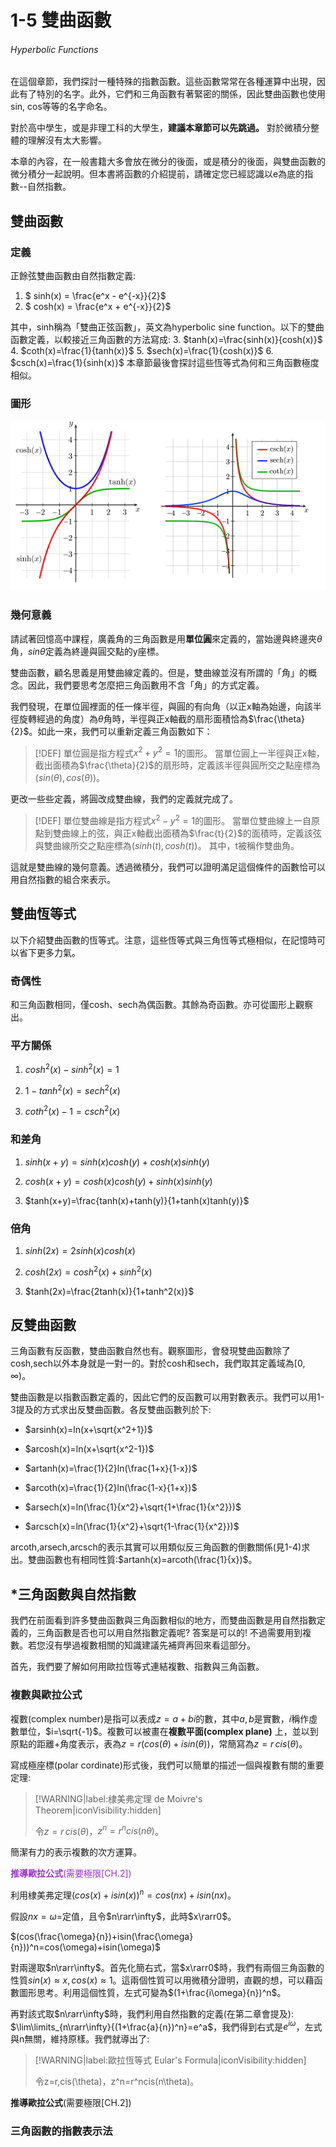 # 1-5 雙曲函數

###### Hyperbolic Functions

在這個章節，我們探討一種特殊的指數函數。這些函數常常在各種運算中出現，因此有了特別的名字。此外，它們和三角函數有著緊密的關係，因此雙曲函數也使用sin, cos等等的名字命名。

對於高中學生，或是非理工科的大學生，**建議本章節可以先跳過。** 對於微積分整體的理解沒有太大影響。

本章的內容，在一般書籍大多會放在微分的後面，或是積分的後面，與雙曲函數的微分積分一起說明。但本書將函數的介紹提前，請確定您已經認識以e為底的指數--自然指數。

## 雙曲函數

### 定義

正餘弦雙曲函數由自然指數定義:

1. $ sinh(x) = \frac{e^x - e^{-x}}{2}$
2. $ cosh(x) = \frac{e^x + e^{-x}}{2}$

其中，sinh稱為「雙曲正弦函數」，英文為hyperbolic sine function。以下的雙曲函數定義，以較接近三角函數的方法寫成:
3. $tanh(x)=\frac{sinh(x)}{cosh(x)}$
4. $coth(x)=\frac{1}{tanh(x)}$
5. $sech(x)=\frac{1}{cosh(x)}$
6. $csch(x)=\frac{1}{sinh(x)}$
本章節最後會探討這些恆等式為何和三角函數極度相似。

### 圖形

![](https://raw.githubusercontent.com/Edu108/Calculus/main/book_sources/articles/pics/1-5-1.png "Credit: Brilliant.prg")

### 幾何意義

請試著回憶高中課程，廣義角的三角函數是用**單位圓**來定義的，當始邊與終邊夾$\theta$角，$sin\theta$定義為終邊與圓交點的y座標。

雙曲函數，顧名思義是用雙曲線定義的。但是，雙曲線並沒有所謂的「角」的概念。因此，我們要思考怎麼把三角函數用不含「角」的方式定義。

我們發現，在單位圓裡面的任一條半徑，與圓的有向角（以正x軸為始邊，向該半徑旋轉經過的角度）為$\theta$角時，半徑與正x軸截的扇形面積恰為$\frac{\theta}{2}$。如此一來，我們可以重新定義三角函數如下：

> [!DEF]
> 單位圓是指方程式$x^2+y^2=1$的圖形。
> 當單位圓上一半徑與正x軸，截出面積為$\frac{\theta}{2}$的扇形時，定義該半徑與圓所交之點座標為$(sin(\theta ),cos(\theta ))$。

更改一些些定義，將圓改成雙曲線，我們的定義就完成了。

> [!DEF]
> 單位雙曲線是指方程式$x^2-y^2=1$的圖形。
> 當單位雙曲線上一自原點到雙曲線上的弦，與正x軸截出面積為$\frac{t}{2}$的面積時，定義該弦與雙曲線所交之點座標為$(sinh(t),cosh(t))$。
> 其中，t被稱作雙曲角。

這就是雙曲線的幾何意義。透過微積分，我們可以證明滿足這個條件的函數恰可以用自然指數的組合來表示。

## 雙曲恆等式

以下介紹雙曲函數的恆等式。注意，這些恆等式與三角恆等式極相似，在記憶時可以省下更多力氣。

### 奇偶性

和三角函數相同，僅cosh、sech為偶函數。其餘為奇函數。亦可從圖形上觀察出。

### 平方關係

1. $cosh^2(x)-sinh^2(x)=1$

2. $1-tanh^2(x)=sech^2(x)$

3. $coth^2(x)-1=csch^2(x)$

### 和差角

1. $sinh(x+y)=sinh(x)cosh(y)+cosh(x)sinh(y)$

2. $cosh(x+y)=cosh(x)cosh(y)+sinh(x)sinh(y)$

3. $tanh(x+y)=\frac{tanh(x)+tanh(y)}{1+tanh(x)tanh(y)}$

### 倍角

1. $sinh(2x)=2sinh(x)cosh(x)$

2. $cosh(2x)=cosh^2(x)+sinh^2(x)$

3. $tanh(2x)=\frac{2tanh(x)}{1+tanh^2(x)}$

## 反雙曲函數

三角函數有反函數，雙曲函數自然也有。觀察圖形，會發現雙曲函數除了cosh,sech以外本身就是一對一的。對於cosh和sech，我們取其定義域為$[0,\infty)$。

雙曲函數是以指數函數定義的，因此它們的反函數可以用對數表示。我們可以用1-3提及的方式求出反雙曲函數。各反雙曲函數列於下:

- $arsinh(x)=ln(x+\sqrt{x^2+1})$

- $arcosh(x)=ln(x+\sqrt{x^2-1})$

- $artanh(x)=\frac{1}{2}ln(\frac{1+x}{1-x})$

- $arcoth(x)=\frac{1}{2}ln(\frac{1-x}{1+x})$

- $arsech(x)=ln(\frac{1}{x^2}+\sqrt{1+\frac{1}{x^2}})$

- $arcsch(x)=ln(\frac{1}{x^2}+\sqrt{1-\frac{1}{x^2}})$

arcoth,arsech,arcsch的表示其實可以用類似反三角函數的倒數關係(見1-4)求出。雙曲函數也有相同性質:$artanh(x)=arcoth(\frac{1}{x})$。

## *三角函數與自然指數

我們在前面看到許多雙曲函數與三角函數相似的地方，而雙曲函數是用自然指數定義的，三角函數是否也可以用自然指數定義呢? 答案是可以的! 不過需要用到複數。若您沒有學過複數相關的知識建議先補齊再回來看這部分。

首先，我們要了解如何用歐拉恆等式連結複數、指數與三角函數。

### 複數與歐拉公式

複數(complex number)是指可以表成$z=a+bi$的數，其中$a,b$是實數，$i$稱作虛數單位，$i=\sqrt{-1}$。複數可以被畫在**複數平面(complex plane)** 上，並以到原點的距離+角度表示，表為$z=r(cos(\theta)+isin(\theta))$，常簡寫為$z=r\,cis(\theta)$。

寫成極座標(polar cordinate)形式後，我們可以簡單的描述一個與複數有關的重要定理:

> [!WARNING|label:棣美弗定理 de Moivre's Theorem|iconVisibility:hidden]
> 
> 令$z=r\,cis(\theta)$，$z^n=r^ncis(n\theta)$。

簡潔有力的表示複數的次方運算。

<span style="color:DarkOrchid">**推導歐拉公式**(需要極限[CH.2])</span>

利用棣美弗定理$(cos(x)+isin(x))^n=cos(nx)+isin(nx)$。

假設$nx=\omega=$定值，且令$n\rarr\infty$，此時$x\rarr0$。

$(cos(\frac{\omega}{n})+isin(\frac{\omega}{n}))^n=cos(\omega)+isin(\omega)$

對兩邊取$n\rarr\infty$。首先化簡右式，當$x\rarr0$時，我們有兩個三角函數的性質$sin(x)\approx x, cos(x)\approx1$。這兩個性質可以用微積分證明，直觀的想，可以藉函數圖形思考。利用這個性質，左式可變為$(1+\frac{i\omega}{n})^n$。

再對該式取$n\rarr\infty$時，我們利用自然指數的定義(在第二章會提及): $\lim\limits_{n\rarr\infty}{(1+\frac{a}{n})^n}=e^a$，我們得到右式是$e^{i\omega}$，左式與n無關，維持原樣。我們就導出了:

> [!WARNING|label:歐拉恆等式 Eular's Formula|iconVisibility:hidden]
> 
> 令z=r\,cis(\theta)，z^n=r^ncis(n\theta)。

**推導歐拉公式**(需要極限[CH.2])

### 三角函數的指數表示法